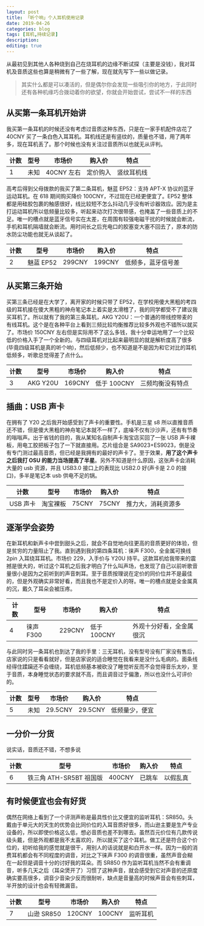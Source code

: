```yaml
---
layout: post
title: 「听个响」个人耳机使用记录
date: 2019-04-26
categories: blog
tags: [耳机,持续记录]
description:
editing: true
---
```


从最初见到其他人各种烧到自己在烧耳机的边缘不断试探（主要是没钱），我对耳机及音质这些也算是稍微有了一些了解，现在就先写下一些以做记录。

> 其实什么都是可以凑活的，但是偶尔你会发现一些吸引你的地方，于此同时还有各种机缘巧合拨动着你的欲望，你就会开始尝试，尝试不一样的东西

## 从买第一条耳机开始讲

我买第一条耳机的时候还没有考虑过音质这种东西，只是在一家手机配件店花了 40CNY 买了一条白色入耳耳机。耳机线还是有竖纹的，质量也不错，用了两年多，现在耳机丢了。那个时候也没有关注过音质所以也就无从评判。  

|计数|型号|市场价|购入价|特点|
|---|---|---|---|---|
|1|未知|40CNY 左右|定价购入|竖纹耳机线|

高考后得到父母拨款的我买了第二条耳机，魅蓝 EP52：支持 APT-X 协议的蓝牙运动耳机。在 618 期间购买降价 100CNY，不过现在已经更便宜了。EP52 整体都是用硅胶包裹的触感很好，线比较短不怎么抖动几乎没有听诊器效应。因为是主打运动耳机所以低频量比较多，听起来动次打次很带感，也掩盖了一些音质上的不足。唯一的槽点就是蓝牙信号实在太差，在周围有较强电磁干扰的时候就会断流，手机和耳机隔墙就会断流。用时间长之后充电口的胶塞变大塞不回去了，原本的防水防尘功能也就无从谈起了。  

|计数|型号|市场价|购入价|特点|
|---|---|---|---|---|
|2|魅蓝 EP52|299CNY|199CNY|低频多，蓝牙信号差|

## 从买第三条开始

买第三条已经是在大学了，离开家的时候只带了 EP52，在学校用傻大黑粗的考四级的耳机接在傻大黑粗的神舟笔记本上着实是太滑稽了，我的同学都受不了建议我买耳机了。所以就有了我的第三条耳机，AKG Y20U：一个普通的带线控带麦的有线耳机。这个是在各种平台上看到三频比较均衡推荐比较多外观也不错所以就买了。市场价 150CNY 左右但是实际用不了这么多钱，我十分幸运地用了一个比较低的价格入手了一个全新的。与四级耳机对比起来最明显的就是解析度高了很多(毕竟四级耳机是真的听个响)，然后低频少，也不知道是不是因为和它对比的耳机低频多，听歌总觉得差了点什么。

|计数|型号|市场价|购入价|特点|
|---|---|---|---|---|
|3|AKG Y20U|169CNY|低于 100CNY|三频均衡没有特点|

## 插曲：USB 声卡

在拥有了 Y20 之后我开始感受到了声卡的重要性。手机是三星 s8 所以直推音质还不错，但是傻大黑粗的神舟笔记本就不一样了，底噪不仅有沙沙声，还有有节奏的嗡嗡声。出于省钱的目的，我从某知名自制声卡淘宝店买回了一张 USB 声卡裸板，用电工胶把板子包了一下就直接用。芯片组合是 SA9023+ES9023，倒是没有专门测过最高音质，但已经是我拥有的最好的声卡了。至于效果，**用了这个声卡之后我打 OSU 的能力当场提高了半星**。另外不知道是什么原因，这张声卡会消耗大量的 usb 资源，并且 USB3.0 接口上的表现比 USB2.0 好(声卡是 2.0 的接口)，多半是笔记本 usb 供电不足的锅。

|计数|型号|市场价|购入价|特点|
|---|---|---|---|---|
|USB 声卡|淘宝裸板|75CNY|75CNY|推力大，消耗资源多|

## 逐渐学会姿势

在新耳机和新声卡中尝到甜头之后，就会不自觉地向往更高的音质更好的体验，但是贫穷的力量阻止了我。直到遇到我的第四条耳机：徕声 F300，全金属可换线 2pin 入耳绕耳耳机。市场价 229，入手价与 Y20U 持平。这款耳机给我带来的震撼是很大的，听过这个耳机之后我才明白了什么叫声场，也发现了自己以前听歌音量很小是因为之前听到的声音刺耳。至于音质按理说在定价的同价位并不是最佳的，但是外观确实非常好看，而且我也不是定价入的呀。唯一的槽点就是全金属真的沉，戴久了耳朵会被压疼。

|计数|型号|市场价|购入价|特点|
|---|---|---|---|---|
|4|徕声 F300|229CNY|低于 100CNY|外观十分好看，全金属很沉|

与此同时另一条耳机也到达了我的手里：三无耳机，没有型号没有厂家没有售后，店家说的只是看看就好，但是店家说的适合睡觉在我看来是没什么毛病的。面条线经得住蹂躏还不会缠绕，耳机低频基本被砍没了睡觉听反而不会觉得音乐太吵，至于音质，本身睡觉状态的要求就不高，而且调音过于偏激，所以也没什么可评价的。

|计数|型号|市场价|购入价|特点|
|---|---|---|---|---|
|5|未知|29.5CNY|29.5CNY|低频量少，便宜|

## 一分价一分货

说实话，音质还不错，不想多说

|计数|型号|市场价|购入价|特点|
|---|---|---|---|---|
|6|铁三角 ATH-SR5BT 祖国版|400CNY|已跳车|以假乱真|

## 有时候便宜也会有好货

偶然在网络上看到了一个评测声称是最具性价比又便宜的监听耳机：SR850。头戴由于单元大的天生的优势会比同价位的入耳音质好很多，而山逊主要是生产专业设备的，所以即使价格这么低，想必音质也差不到哪去。虽然百元价位有几款传说级头戴，但是外观都是我不太喜欢的，所以就买了这个耳机。做工还是符合这个价位的，初听给我的感觉就是很干，用别人的话说就是和白开水一样。因为一般的消费耳机都会有不同程度的调音，对比之下徕声 F300 的调音很重，虽然声音会糊在一起但是调音十分的讨好我的耳朵。而 SR850 作为监听耳机当然不会有重调音，听多几天之后（耳朵煲开了）习惯了这种声音，就会感受到它对声音的还原度确实要高很多，调音少音染少反而很耐听，缺点是音量高的时候声音会有些刺耳，半开放的设计也会有轻微漏音。

|计数|型号|市场价|购入价|特点|
|---|---|---|---|---|
|7|山逊 SR850|120CNY|100CNY|监听耳机|